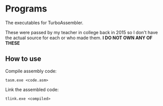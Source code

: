 # Programs

The executables for TurboAssembler.

These were passed by my teacher in college back in 2015 so I don't have the actual source for each or who made them. **I DO NOT OWN ANY OF THESE**


## How to use

Compile assembly code:

`tasm.exe <code.asm>`

Link the assembled code:

`tlink.exe <compiled>`

